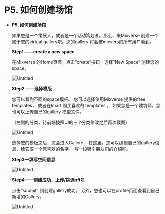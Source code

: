 # P5. 如何创建场馆

*   **P5. 如何创建场馆**

    如果您是一个策展人，或者是一个活动策划者。那么，来Mixverse 创建一个属于您的virtual gallery吧。您的gallery 将会被mixvers的所有用户看到。

    **Step1 ——create a new space**

    在Mixverse 的Home页面，点击”create“按钮，选择”New Space“ 创建您的space。

    ![Untitled](https://s3-us-west-2.amazonaws.com/secure.notion-static.com/1c435475-52a3-4889-b719-b04234977f94/Untitled.png)

    **Step2 ——选择模版**

    您可以看到不同的space模板。 您可以选择使用Mixverse 提供的free templates， 或者在Imart 购买喜欢的 templates 。 如果您是一个建筑师，您也可以上传自己的gallery 模型文件。

    （左侧的分类，待前端按照UI的三个分类修改之后再次截图）

    ![Untitled](https://s3-us-west-2.amazonaws.com/secure.notion-static.com/3cd2fdb5-afa4-4abc-a1f6-def02f9b62cc/Untitled.png)

    选择您的模板之后，您会进入Gallery， 在这里，您可以编辑自己的gallery信息，给它取一个您喜欢的名字， 写一段吸引朋友们的介绍吧。

    **Step3—填写空间信息**

    ![Untitled](https://s3-us-west-2.amazonaws.com/secure.notion-static.com/a21327a3-b4f6-4096-86b5-cb3a53edc316/Untitled.png)

    **Step4——创建成功，上传/挑选nft吧**

    点击“submit” 则创建gallery成功。 另外，您也可以在profile页面查看到自己新增的Gallery。

    ![Untitled](https://s3-us-west-2.amazonaws.com/secure.notion-static.com/0bdfe2dc-b360-4ea9-a840-b0a97b5bfdc2/Untitled.png)
